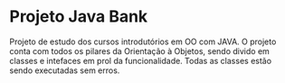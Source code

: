 # Projeto Java Bank

Projeto de estudo dos cursos introdutórios em OO com JAVA. O projeto conta com todos os pilares da Orientação à Objetos, sendo divido em classes e intefaces em prol da funcionalidade. 
Todas as classes estão sendo executadas sem erros. 

